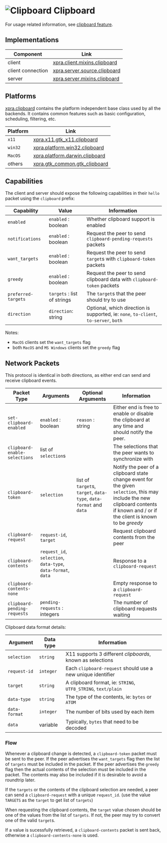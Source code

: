 # ![Clipboard](../images/icons/clipboard.png) Clipboard

For usage related information, see [clipboard feature](../Features/Clipboard.md).


## Implementations

| Component         | Link                                                                  |
|-------------------|-----------------------------------------------------------------------|
| client            | [xpra.client.mixins.clipboard](https://github.com/Xpra-org/xpra/blob/master/xpra/client/mixins/clipboard.py) |
| client connection | [xpra.server.source.clipboard](https://github.com/Xpra-org/xpra/blob/master/xpra/server/source/clipboard.py) |
| server            | [xpra.server.mixins.clipboard](https://github.com/Xpra-org/xpra/blob/master/xpra/server/mixins/clipboard.py) |


## Platforms

[xpra.clipboard](https://github.com/Xpra-org/xpra/tree/master/xpra/clipboard/) contains the platform independent base class
used by all the backends.
It contains common features such as basic configuration, scheduling, filtering, etc.

| Platform | Link                                                                      |
|----------|---------------------------------------------------------------------------|
| `x11`    | [xpra.x11.gtk_x11.clipboard](https://github.com/Xpra-org/xpra/blob/master/xpra/x11/gtk_x11/clipboard.py)         |
| `win32`  | [xpra.platform.win32.clipboard](https://github.com/Xpra-org/xpra/blob/master/xpra/platform/win32/clipboard.py)   |
| `MacOS`  | [xpra.platform.darwin.clipboard](https://github.com/Xpra-org/xpra/blob/master/xpra/platform/darwin/clipboard.py) |
| others   | [xpra.gtk_common.gtk_clipboard](https://github.com/Xpra-org/xpra/blob/master/xpra/gtk/clipboard.py)              |



## Capabilities

The client and server should expose the following capabilities in their `hello` packet
using the `clipboard` prefix:

| Capability          | Value                       | Information                                                                          |
|---------------------|-----------------------------|--------------------------------------------------------------------------------------|
| `enabled`           | `enabled` : boolean         | Whether clipboard support is enabled                                                 |
| `notifications`     | `enabled` : boolean         | Request the peer to send `clipboard-pending-requests` packets                        |
| `want_targets`      | `enabled` : boolean         | Request the peer to send `target`s with `clipboard-token` packets                    |
| `greedy`            | `enabled` : boolean         | Request the peer to send clipboard data with `clipboard-token` packets               |
| `preferred-targets` | `targets` : list of strings | The `target`s that the peer should try to use                                        |
| `direction`         | `direction`: string         | Optional, which direction is supported, ie: `none`, `to-client`, `to-server`, `both` |

Notes:
* `MacOS` clients set the `want_targets` flag
* both `MacOS` and `MS Windows` clients set the `greedy` flag

## Network Packets

This protocol is identical in both directions,
as either end can send and receive clipboard events.

| Packet Type                   | Arguments                                                      | Optional Arguments                                                 | Information                                                                                                                                                                      |
|-------------------------------|----------------------------------------------------------------|--------------------------------------------------------------------|----------------------------------------------------------------------------------------------------------------------------------------------------------------------------------|
| `set-clipboard-enabled`       | `enabled` : boolean                                            | `reason` : string                                                  | Either end is free to enable or disable the clipboard at any time and should notify the peer.                                                                                    |
| `clipboard-enable-selections` | list of `selection`s                                           |                                                                    | The selections that the peer wants to synchronize with                                                                                                                           |
| `clipboard-token`             | `selection`                                                    | list of `target`s, `target`, `data-type`, `data-format` and `data` | Notify the peer of a clipboard state change event for the given `selection`, this may include the new clipboard contents if known and / or if the client is known to be _greedy_ |
| `clipboard-request`           | `request-id`, `target`                                         |                                                                    | Request clipboard contents from the peer                                                                                                                                         |
| `clipboard-contents`          | `request_id`, `selection`, `data-type`, `data-format`, `data`  |                                                                    | Response to a `clipboard-request`                                                                                                                                                |
| `clipboard-contents-none`     |                                                                |                                                                    | Empty response to a `clipboard-request`                                                                                                                                          |
| `clipboard-pending-requests`  | `pending-requests` : integers                                  |                                                                    | The number of clipboard requests waiting                                                                                                                                         |


Clipboard data format details:

| Argument       | Data type | Information                                                   |
|----------------|-----------|---------------------------------------------------------------|
| `selection`    | `string`  | X11 supports 3 different _clipboards_, known as selections    |
| `request-id`   | `integer` | Each `clipboard-request` should use a new unique identifier   |
| `target`       | `string`  | A clipboard format, ie: `STRING`, `UTF8_STRING`, `text/plain` |
| `data-type`    | `string`  | The type of the contents, ie: `bytes` or `ATOM`               |
| `data-format`  | `integer` | The number of bits used by each item                          |
| `data`         | variable  | Typically, `bytes` that need to be decoded                    |


### Flow

Whenever a clipboard change is detected, a `clipboard-token` packet must be sent to the peer.
If the peer advertises the `want_targets` flag then the list of `targets` must be included in the packet.
If the peer advertises the `greedy` flag then the actual contents of the selection must be included in the packet.
The contents may also be included if it is desirable to avoid a roundtrip later.

If the `targets` or the contents of the clipboard selection are needed,
a peer can send a `clipboard-request` with a unique `request_id`.
(use the value `TARGETS` as the `target` to get list of `targets`)

When requesting the clipboard contents, the `target` value chosen
should be one of the values from the list of `targets`.
If not, the peer may try to convert one of the valid `target`s.

If a value is sucessfully retrieved, a `clipboard-contents` packet is sent back,
otherwise a `clipboard-contents-none` is used.

